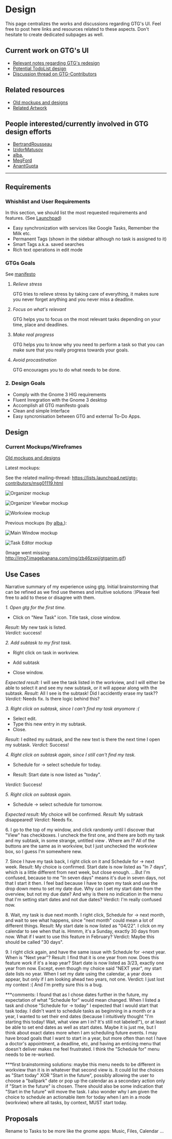 # Design

This page centralizes the works and discussions regarding GTG's UI. Feel
free to post here links and resources related to these aspects. Don't
hesitate to create dedicated subpages as well.

## Current work on GTG's UI

- [Relevant notes regarding GTG's redesign](design_notes)
- [Potential TodoList design](potential_todo_list)
- [Discussion thread on GTG-Contributors](https://lists.launchpad.net/gtg-contributors/msg00756.html)

## Related resources

- [Old mockups and designs](design_old)
- [Related Artwork](design_related_art)

## People interested/currently involved in GTG design efforts

- [BertrandRousseau](https://wiki.gnome.org/BertrandRousseau)
- [IzidorMatusov](https://wiki.gnome.org/IzidorMatusov)
- [alba.](https://wiki.gnome.org/alba.)
- [MegFord](https://wiki.gnome.org/MegFord)
- [AnantGupta](https://wiki.gnome.org/AnantGupta)

------------------------------------------------------------------------

## Requirements

### Whishlist and User Requirements

In this section, we should list the most requested requirements and
features. (See [Launchpad](https://bugs.launchpad.net/gtg))

- Easy synchronization with services like Google Tasks, Remember the Milk etc.
- Permanent Tags (shown in the sidebar although no task is assigned to it)
- Smart Tags a.k.a. saved searches
- Rich text operations in edit mode

### GTGs Goals

See [manifesto](../manifesto)

1. *Relieve stress*

   GTG tries to relieve stress by taking care of everything, it
   makes sure you never forget anything and you never miss a
   deadline.

2. *Focus on what's relevant*

   GTG helps you to focus on the most relevant tasks depending on
   your time, place and deadlines.

3. *Make real progress*

   GTG helps you to know why you need to perform a task so that you
   can make sure that you really progress towards your goals.

4. *Avoid procastination*

   GTG encourages you to do what needs to be done.

### 2. Design Goals

- Comply with the Gnome 3 HIG requirements
- Fluent Inregration with the Gnome 3 desktop
- Accomplish all GTG manifesto goals
- Clean and simple Interface
- Easy syncronisation between GTG and external To-Do Apps.

## Design

### Current Mockups/Wireframes

[Old mockups and designs](design_old)

Latest mockups:

See the related mailing-thread:
<https://lists.launchpad.net/gtg-contributors/msg01119.html>

![Organizer mockup](design-gtg-mockup-organizer.jpg)

![Organizer Viewbar mockup](design-gtg-mockup-organizer-viewbar.jpg)

![Workview mockup](design-gtg-mockup-workview.jpg)

Previous mockups (by [alba.](https://wiki.gnome.org/alba.)):

![Main Window mockup](design-alba-main.png)

![Task Editor mockup](design-alba-task.png)

(Image went missing: http://img7.imagebanana.com/img/zb46zxpj/gtganim.gif)

## Use Cases

Narrative summary of my experience using gtg. Initial brainstorming that
can be refined as we find use themes and intuitive solutions :)Please
feel free to add to these or disagree with them.

*1. Open gtg for the first time.*  

- Click on "New Task" icon. Title task, close window.  

*Result:* My new task is listed.  
*Verdict:* success!  

*2. Add subtask to my first task.*  

- Right click on task in workview.  

- Add subtask  

- Close window.  

*Expected result:* I will see the task listed in the workview, and I
will either be able to select it and see my new subtask, or it will
appear along with the subtask. *Result:* All I see is the subtask! Did I
accidently erase my task?? *Verdict:* Needs fix. Is there logic behind
this?

*3. Right click on subtask, since I can't find my task anyomore :(*  

- Select edit.
- Type this new entry in my subtask.
- Close.

*Result:* I edited my subtask, and the new text is there the next time I
open my subtask. *Verdict:* Success!

*4. Right click on subtask again, since I still can't find my task.*

- Schedule for -> select schedule for today.

- Result: Start date is now listed as "today".

*Verdict:* Success!

*5. Right click on subtask again.*

- Schedule -> select schedule for tomorrow.

*Expected result:* My choice will be confirmed. *Result:* My subtask
disappeared! *Verdict:* Needs fix.

6\. I go to the top of my window, and click randomly until I discover
that "View" has checkboxes. I uncheck the first one, and there are both
my task and my subtask, in some strange, untitled view . Where am I? All
of the buttons are the same as in workview, but I just unchecked the
workview box, so I guess I'm somewhere new.

7\. Since I have my task back, I right click on it and Schedule for ->
next week. Result: My choice is confirmed. Start date is now listed as
"In 7 days", which is a little different from next week, but close
enough. ...But I'm confused, because to me "In seven days" means it's
due in seven days, not that I start it then. I feel bad because I have
to open my task and use the drop down menu to set my date due. Why can I
set my start date from the overview, but not my due date? And why is
there no indication in the menu that I'm setting start dates and not due
dates? Verdict: I'm really confused now.

8\. Wait, my task is due next month. I right click, Schedule for -> next
month, and wait to see what happens, since "next month" could mean a lot
of different things. Result: My start date is now listed as "04/22". I
click on my calendar to see when that is. Hmmm, it's a Sunday, exactly
30 days from now. What if I want to use this feature in February?
Verdict: Maybe this should be called "30 days".

9\. I right click again, and have the same issue with Schedule for
->next year. When is "Next year"? Result: I find that it is one year
from now. Does this feature work if it's a leap year? Start date is now
listed as 3/23, exactly one year from now. Except, even though my choice
said "NEXT year", my start date lists no year. When I set my date using
the calendar, a year does appear, but only if I am looking ahead two
years, not one. Verdict: I just lost my context
:( And I'm pretty sure this is a bug.

\*\*\*comments: I found that as I chose dates further in the future, my
expectation of what "Schedule for" would mean changed. When I listed a
task and chose "Schedule for -> today" I expected that I would start
that task today. I didn't want to schedule tasks as beginning in a month
or a year, I wanted to set their end dates (because I intuitively
thought "I'm starting this today! Wait, what view am I in? It's still
not labeled!"), or at least be able to set end dates as well as start
dates. Maybe it is just me, but I think about exact dates more when I am
scheduling future events. I may have broad goals that I want to start in
a year, but more often than not I have a doctor's appointment, a
deadline, etc, and having an enticing menu that doesn't deliver makes me
feel frustrated. I think the "Schedule for" menu needs to be re-worked.

\*\*\*first brainstorming solutions: maybe this menu needs to be
different in workview than it is in whatever that second view is. It
could list the choices as "Start today" XOR "Start in the future",
possibly allowing the user to choose a "ballpark" date or pop up the
calendar as a secondary action only if "Start in the future" is chosen.
There should also be some indication that "Start in the future" will
move the task. I also wonder why I am given the choice to schedule an
actionable item for today when I am in a mode (workview) where all
tasks, by context, MUST start today.

## Proposals

Rename to Tasks to be more like the gnome apps: Music, Files, Calendar
...


